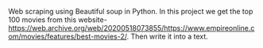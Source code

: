 Web scraping using Beautiful soup in Python. In this project we get the top 100 movies from this website-
https://web.archive.org/web/20200518073855/https://www.empireonline.com/movies/features/best-movies-2/.
Then write it into a text.
